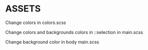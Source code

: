 # ASSETS

Change colors in colors.scss

Change colors and backgrounds colors in ::selection in main.scss

Change background color in body main.scss